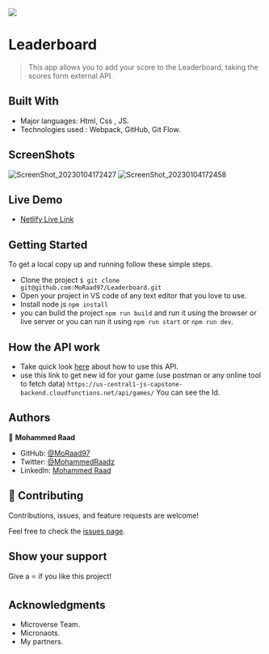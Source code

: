 ![](https://img.shields.io/badge/Microverse-blueviolet)

# Leaderboard

> This app allows you to add your score to the Leaderboard, taking the scores form external API.


## Built With

- Major languages: Html, Css , JS.
- Technologies used : Webpack, GitHub, Git Flow.

## ScreenShots
![ScreenShot_20230104172427](https://user-images.githubusercontent.com/89518488/210774644-1abedd56-953d-49de-ae44-f3a2e471c2d5.png)
![ScreenShot_20230104172458](https://user-images.githubusercontent.com/89518488/210774654-e9ca1fbb-4bd8-492a-a492-8a579ca7fcf9.png)


## Live Demo
- [Netlify Live Link](https://leaderboard-moraad.netlify.app/)

## Getting Started

To get a local copy up and running follow these simple steps.

- Clone the project `$ git clone git@github.com:MoRaad97/Leaderboard.git`
- Open your project in VS code of any text editor that you love to use.
- Install node js `npm install`
- you can bulid the project `npm run build` and run it using the browser or live server or you can run it using `npm run start` or `npm run dev`.

## How the API work
 - Take quick look [here](https://www.notion.so/Leaderboard-API-service-24c0c3c116974ac49488d4eb0267ade3) about how to use this API.
 - use this link to get new id for your game (use postman or any online tool to fetch data) `https://us-central1-js-capstone-backend.cloudfunctions.net/api/games/` You can see the Id.

## Authors

👤 **Mohammed Raad**

- GitHub: [@MoRaad97](https://github.com/MoRaad97)
- Twitter: [@MohammedRaadz](https://twitter.com/MohammedRaadz)
- LinkedIn: [Mohammed Raad](linkedin.com/in/mohammed-raad-600176210)

## 🤝 Contributing

Contributions, issues, and feature requests are welcome!

Feel free to check the [issues page](../../issues/).

## Show your support

Give a ⭐️ if you like this project!

## Acknowledgments

- Microverse Team.
- Micronaots.
- My partners.
